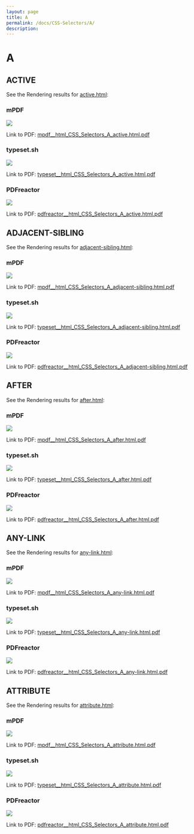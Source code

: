 ```yaml
---
layout: page
title: A
permalink: /docs/CSS-Selectors/A/
description: 
---
```


# A



## ACTIVE

See the Rendering results for [active.html](/html/CSS%20Selectors/A/active.html):

### mPDF
![](mpdf__html_CSS_Selectors_A_active.html.png) 

Link to PDF: [mpdf__html_CSS_Selectors_A_active.html.pdf](mpdf__html_CSS_Selectors_A_active.html.pdf)

### typeset.sh
![](typeset__html_CSS_Selectors_A_active.html.png) 

Link to PDF: [typeset__html_CSS_Selectors_A_active.html.pdf](typeset__html_CSS_Selectors_A_active.html.pdf)

### PDFreactor
![](pdfreactor__html_CSS_Selectors_A_active.html.png) 

Link to PDF: [pdfreactor__html_CSS_Selectors_A_active.html.pdf](pdfreactor__html_CSS_Selectors_A_active.html.pdf)

## ADJACENT-SIBLING

See the Rendering results for [adjacent-sibling.html](/html/CSS%20Selectors/A/adjacent-sibling.html):

### mPDF
![](mpdf__html_CSS_Selectors_A_adjacent-sibling.html.png) 

Link to PDF: [mpdf__html_CSS_Selectors_A_adjacent-sibling.html.pdf](mpdf__html_CSS_Selectors_A_adjacent-sibling.html.pdf)

### typeset.sh
![](typeset__html_CSS_Selectors_A_adjacent-sibling.html.png) 

Link to PDF: [typeset__html_CSS_Selectors_A_adjacent-sibling.html.pdf](typeset__html_CSS_Selectors_A_adjacent-sibling.html.pdf)

### PDFreactor
![](pdfreactor__html_CSS_Selectors_A_adjacent-sibling.html.png) 

Link to PDF: [pdfreactor__html_CSS_Selectors_A_adjacent-sibling.html.pdf](pdfreactor__html_CSS_Selectors_A_adjacent-sibling.html.pdf)

## AFTER

See the Rendering results for [after.html](/html/CSS%20Selectors/A/after.html):

### mPDF
![](mpdf__html_CSS_Selectors_A_after.html.png) 

Link to PDF: [mpdf__html_CSS_Selectors_A_after.html.pdf](mpdf__html_CSS_Selectors_A_after.html.pdf)

### typeset.sh
![](typeset__html_CSS_Selectors_A_after.html.png) 

Link to PDF: [typeset__html_CSS_Selectors_A_after.html.pdf](typeset__html_CSS_Selectors_A_after.html.pdf)

### PDFreactor
![](pdfreactor__html_CSS_Selectors_A_after.html.png) 

Link to PDF: [pdfreactor__html_CSS_Selectors_A_after.html.pdf](pdfreactor__html_CSS_Selectors_A_after.html.pdf)

## ANY-LINK

See the Rendering results for [any-link.html](/html/CSS%20Selectors/A/any-link.html):

### mPDF
![](mpdf__html_CSS_Selectors_A_any-link.html.png) 

Link to PDF: [mpdf__html_CSS_Selectors_A_any-link.html.pdf](mpdf__html_CSS_Selectors_A_any-link.html.pdf)

### typeset.sh
![](typeset__html_CSS_Selectors_A_any-link.html.png) 

Link to PDF: [typeset__html_CSS_Selectors_A_any-link.html.pdf](typeset__html_CSS_Selectors_A_any-link.html.pdf)

### PDFreactor
![](pdfreactor__html_CSS_Selectors_A_any-link.html.png) 

Link to PDF: [pdfreactor__html_CSS_Selectors_A_any-link.html.pdf](pdfreactor__html_CSS_Selectors_A_any-link.html.pdf)

## ATTRIBUTE

See the Rendering results for [attribute.html](/html/CSS%20Selectors/A/attribute.html):

### mPDF
![](mpdf__html_CSS_Selectors_A_attribute.html.png) 

Link to PDF: [mpdf__html_CSS_Selectors_A_attribute.html.pdf](mpdf__html_CSS_Selectors_A_attribute.html.pdf)

### typeset.sh
![](typeset__html_CSS_Selectors_A_attribute.html.png) 

Link to PDF: [typeset__html_CSS_Selectors_A_attribute.html.pdf](typeset__html_CSS_Selectors_A_attribute.html.pdf)

### PDFreactor
![](pdfreactor__html_CSS_Selectors_A_attribute.html.png) 

Link to PDF: [pdfreactor__html_CSS_Selectors_A_attribute.html.pdf](pdfreactor__html_CSS_Selectors_A_attribute.html.pdf)


